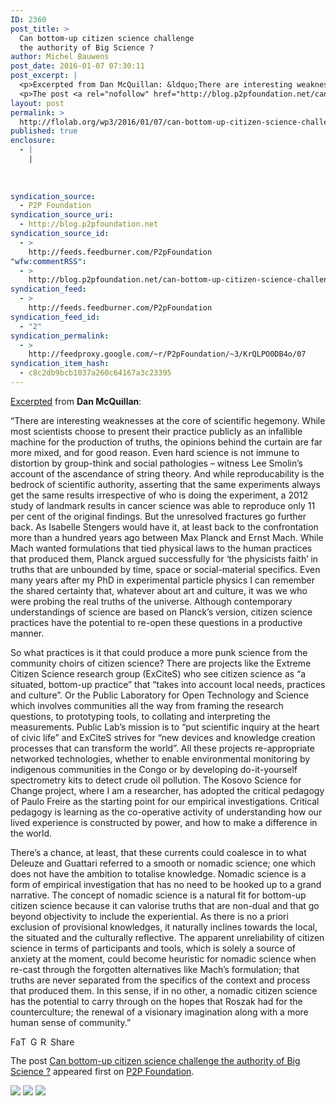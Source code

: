 ```yaml
---
ID: 2360
post_title: >
  Can bottom-up citizen science challenge
  the authority of Big Science ?
author: Michel Bauwens
post_date: 2016-01-07 07:30:11
post_excerpt: |
  <p>Excerpted from Dan McQuillan: &ldquo;There are interesting weaknesses at the core of scientific hegemony. While most scientists choose to present their practice publicly as an infallible machine for the production of truths, the opinions behind the curtain are far more mixed, and for good reason. Even hard science is not immune to distortion by group-think [&hellip;]</p>
  <p>The post <a rel="nofollow" href="http://blog.p2pfoundation.net/can-bottom-up-citizen-science-challenge-the-authority-of-big-science/2016/01/07">Can bottom-up citizen science challenge the authority of Big Science ?</a> appeared first on <a rel="nofollow" href="http://blog.p2pfoundation.net/">P2P Foundation</a>.</p>
layout: post
permalink: >
  http://flolab.org/wp3/2016/01/07/can-bottom-up-citizen-science-challenge-the-authority-of-big-science/
published: true
enclosure:
  - |
    |
        
        
        
syndication_source:
  - P2P Foundation
syndication_source_uri:
  - http://blog.p2pfoundation.net
syndication_source_id:
  - >
    http://feeds.feedburner.com/P2pFoundation
"wfw:commentRSS":
  - >
    http://blog.p2pfoundation.net/can-bottom-up-citizen-science-challenge-the-authority-of-big-science/2016/01/07/feed
syndication_feed:
  - >
    http://feeds.feedburner.com/P2pFoundation
syndication_feed_id:
  - "2"
syndication_permalink:
  - >
    http://feedproxy.google.com/~r/P2pFoundation/~3/KrQLPO0DB4o/07
syndication_item_hash:
  - c8c2db9bcb1037a260c64167a3c23395
---
```

[Excerpted][1] from **Dan McQuillan**:

“There are interesting weaknesses at the core of scientific hegemony. While most scientists choose to present their practice publicly as an infallible machine for the production of truths, the opinions behind the curtain are far more mixed, and for good reason. Even hard science is not immune to distortion by group-think and social pathologies – witness Lee Smolin’s account of the ascendance of string theory. And while reproducability is the bedrock of scientific authority, asserting that the same experiments always get the same results irrespective of who is doing the experiment, a 2012 study of landmark results in cancer science was able to reproduce only 11 per cent of the original findings. But the unresolved fractures go further back. As Isabelle Stengers would have it, at least back to the confrontation more than a hundred years ago between Max Planck and Ernst Mach. While Mach wanted formulations that tied physical laws to the human practices that produced them, Planck argued successfully for ‘the physicists faith’ in truths that are unbounded by time, space or social-material specifics. Even many years after my PhD in experimental particle physics I can remember the shared certainty that, whatever about art and culture, it was we who were probing the real truths of the universe. Although contemporary understandings of science are based on Planck’s version, citizen science practices have the potential to re-open these questions in a productive manner.

So what practices is it that could produce a more punk science from the community choirs of citizen science? There are projects like the Extreme Citizen Science research group (ExCiteS) who see citizen science as “a situated, bottom-up practice” that “takes into account local needs, practices and culture”. Or the Public Laboratory for Open Technology and Science which involves communities all the way from framing the research questions, to prototyping tools, to collating and interpreting the measurements. Public Lab’s mission is to “put scientific inquiry at the heart of civic life” and ExCiteS strives for “new devices and knowledge creation processes that can transform the world”. All these projects re-appropriate networked technologies, whether to enable environmental monitoring by indigenous communities in the Congo or by developing do-it-yourself spectrometry kits to detect crude oil pollution. The Kosovo Science for Change project, where I am a researcher, has adopted the critical pedagogy of Paulo Freire as the starting point for our empirical investigations. Critical pedagogy is learning as the co-operative activity of understanding how our lived experience is constructed by power, and how to make a difference in the world.

There’s a chance, at least, that these currents could coalesce in to what Deleuze and Guattari referred to a smooth or nomadic science; one which does not have the ambition to totalise knowledge. Nomadic science is a form of empirical investigation that has no need to be hooked up to a grand narrative. The concept of nomadic science is a natural fit for bottom-up citizen science because it can valorise truths that are non-dual and that go beyond objectivity to include the experiential. As there is no a priori exclusion of provisional knowledges, it naturally inclines towards the local, the situated and the culturally reflective. The apparent unreliability of citizen science in terms of participants and tools, which is solely a source of anxiety at the moment, could become heuristic for nomadic science when re-cast through the forgotten alternatives like Mach’s formulation; that truths are never separated from the specifics of the context and process that produced them. In this sense, if in no other, a nomadic citizen science has the potential to carry through on the hopes that Roszak had for the counterculture; the renewal of a visionary imagination along with a more human sense of community.”

<a class="a2a_button_facebook" href="http://www.addtoany.com/add_to/facebook?linkurl=http%3A%2F%2Fblog.p2pfoundation.net%2Fcan-bottom-up-citizen-science-challenge-the-authority-of-big-science%2F2016%2F01%2F07&linkname=Can%20bottom-up%20citizen%20science%20challenge%20the%20authority%20of%20Big%20Science%20%3F" title="Facebook" rel="nofollow"><img src="http://blog.p2pfoundation.net/wp-content/plugins/add-to-any/icons/facebook.png" width="16" height="16" alt="Facebook" /></a><a class="a2a_button_twitter" href="http://www.addtoany.com/add_to/twitter?linkurl=http%3A%2F%2Fblog.p2pfoundation.net%2Fcan-bottom-up-citizen-science-challenge-the-authority-of-big-science%2F2016%2F01%2F07&linkname=Can%20bottom-up%20citizen%20science%20challenge%20the%20authority%20of%20Big%20Science%20%3F" title="Twitter" rel="nofollow"><img src="http://blog.p2pfoundation.net/wp-content/plugins/add-to-any/icons/twitter.png" width="16" height="16" alt="Twitter" /></a><a class="a2a_button_google_plus" href="http://www.addtoany.com/add_to/google_plus?linkurl=http%3A%2F%2Fblog.p2pfoundation.net%2Fcan-bottom-up-citizen-science-challenge-the-authority-of-big-science%2F2016%2F01%2F07&linkname=Can%20bottom-up%20citizen%20science%20challenge%20the%20authority%20of%20Big%20Science%20%3F" title="Google+" rel="nofollow"><img src="http://blog.p2pfoundation.net/wp-content/plugins/add-to-any/icons/google_plus.png" width="16" height="16" alt="Google+" /></a><a class="a2a_button_reddit" href="http://www.addtoany.com/add_to/reddit?linkurl=http%3A%2F%2Fblog.p2pfoundation.net%2Fcan-bottom-up-citizen-science-challenge-the-authority-of-big-science%2F2016%2F01%2F07&linkname=Can%20bottom-up%20citizen%20science%20challenge%20the%20authority%20of%20Big%20Science%20%3F" title="Reddit" rel="nofollow"><img src="http://blog.p2pfoundation.net/wp-content/plugins/add-to-any/icons/reddit.png" width="16" height="16" alt="Reddit" /></a><a class="a2a_dd a2a_target addtoany_share_save" href="https://www.addtoany.com/share#url=http%3A%2F%2Fblog.p2pfoundation.net%2Fcan-bottom-up-citizen-science-challenge-the-authority-of-big-science%2F2016%2F01%2F07&title=Can%20bottom-up%20citizen%20science%20challenge%20the%20authority%20of%20Big%20Science%20%3F" id="wpa2a_2"><img src="http://blog.p2pfoundation.net/wp-content/plugins/add-to-any/share_save_120_16.png" width="120" height="16" alt="Share" /></a>

The post <a rel="nofollow" href="http://blog.p2pfoundation.net/can-bottom-up-citizen-science-challenge-the-authority-of-big-science/2016/01/07">Can bottom-up citizen science challenge the authority of Big Science ?</a> appeared first on <a rel="nofollow" href="http://blog.p2pfoundation.net/">P2P Foundation</a>.

<div class="feedflare">
  <a href="http://feeds.feedburner.com/~ff/P2pFoundation?a=KrQLPO0DB4o:k5UdMubqrvQ:7Q72WNTAKBA"><img src="http://feeds.feedburner.com/~ff/P2pFoundation?d=7Q72WNTAKBA" border="0" /></img></a> <a href="http://feeds.feedburner.com/~ff/P2pFoundation?a=KrQLPO0DB4o:k5UdMubqrvQ:D7DqB2pKExk"><img src="http://feeds.feedburner.com/~ff/P2pFoundation?i=KrQLPO0DB4o:k5UdMubqrvQ:D7DqB2pKExk" border="0" /></img></a> <a href="http://feeds.feedburner.com/~ff/P2pFoundation?a=KrQLPO0DB4o:k5UdMubqrvQ:2mJPEYqXBVI"><img src="http://feeds.feedburner.com/~ff/P2pFoundation?d=2mJPEYqXBVI" border="0" /></img></a>
</div>

<img src="http://feeds.feedburner.com/~r/P2pFoundation/~4/KrQLPO0DB4o" height="1" width="1" alt="" />

 [1]: http://blogs.lse.ac.uk/impactofsocialsciences/2015/01/15/bottom-up-citizen-science-projects-challenge-authority/